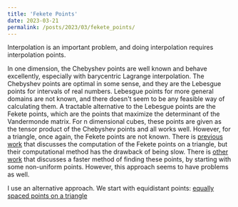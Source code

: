 ```yaml
---
title: 'Fekete Points'
date: 2023-03-21
permalink: /posts/2023/03/fekete_points/
---
```


Interpolation is an important problem, and doing interpolation requires interpolation points.

In one dimension, the Chebyshev points are well known and behave excellently, especially with barycentric Lagrange interpolation. The Chebyshev points are optimal in some sense, and they are the Lebesgue points for intervals of real numbers. Lebesgue points for more general domains are not known, and there doesn't seem to be any feasible way of calculating them. A tractable alternative to the Lebesgue points are the Fekete points, which are the points that maximize the determinant of the Vandermonde matrix. For n dimensional cubes, these points are given as the tensor product of the Chebyshev points and all works well. However, for a triangle, once again, the Fekete points are not known. There is [previous work](https://epubs.siam.org/doi/10.1137/S0036142998337247) that discusses the computation of the Fekete points on a triangle, but their computational method has the drawback of being slow. There is [other work](https://www.sciencedirect.com/science/article/pii/S0045782519301203) that discusses a faster method of finding these points, by starting with some non-uniform points. However, this approach seems to have problems as well.

I use an alternative approach. We start with equidistant points:
[equally spaced points on a triangle](/images/equipoints.png)
